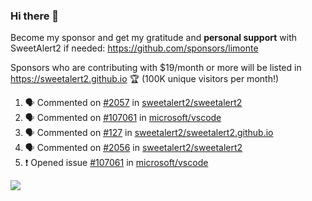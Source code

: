### Hi there 👋

Become my sponsor and get my gratitude and **personal support** with SweetAlert2 if needed: https://github.com/sponsors/limonte

Sponsors who are contributing with $19/month or more will be listed in https://sweetalert2.github.io 🏆 (100K unique visitors per month!)

<!--START_SECTION:activity-->
1. 🗣 Commented on [#2057](https://github.com//sweetalert2/sweetalert2/issues/2057) in [sweetalert2/sweetalert2](https://github.com//sweetalert2/sweetalert2)
2. 🗣 Commented on [#107061](https://github.com//microsoft/vscode/issues/107061) in [microsoft/vscode](https://github.com//microsoft/vscode)
3. 🗣 Commented on [#127](https://github.com//sweetalert2/sweetalert2.github.io/issues/127) in [sweetalert2/sweetalert2.github.io](https://github.com//sweetalert2/sweetalert2.github.io)
4. 🗣 Commented on [#2056](https://github.com//sweetalert2/sweetalert2/issues/2056) in [sweetalert2/sweetalert2](https://github.com//sweetalert2/sweetalert2)
5. ❗️ Opened issue [#107061](https://github.com//microsoft/vscode/issues/107061) in [microsoft/vscode](https://github.com//microsoft/vscode)
<!--END_SECTION:activity-->

![](https://github-readme-stats.vercel.app/api?username=limonte&theme=vue&show_icons=true)
